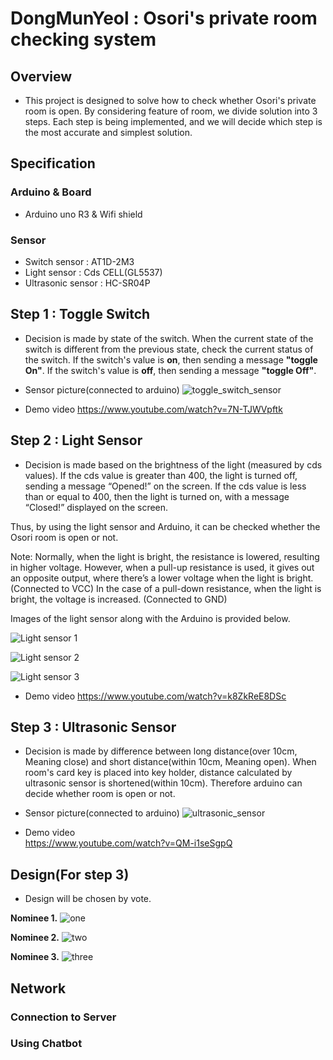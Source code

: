 # DongMunYeol : Osori's private room checking system

## Overview
- This project is designed to solve how to check whether Osori's private room is open. By considering feature of room, we divide solution into 3 steps. Each step is being implemented, and we will decide which step is the most accurate and simplest solution.

## Specification
### Arduino & Board
- Arduino uno R3 & Wifi shield
### Sensor
- Switch sensor : AT1D-2M3
- Light sensor : Cds CELL(GL5537)
- Ultrasonic sensor : HC-SR04P

## Step 1 : Toggle Switch
- Decision is made by state of the switch. When the current state of the switch is different from the previous state, check the current status of the switch. If the switch's value is **on**, then sending a message **"toggle On"**. If the switch's value is **off**, then sending a message **"toggle Off"**.

- Sensor picture(connected to arduino)
![toggle_switch_sensor](/uploads/toggle_switch.jpg)

- Demo video
https://www.youtube.com/watch?v=7N-TJWVpftk

## Step 2 : Light Sensor
- Decision is made based on the brightness of the light (measured by cds values).
If the cds value is greater than 400, the light is turned off, sending a message “Opened!” on the screen.
If the cds value is less than or equal to 400, then the light is turned on, with a message “Closed!” displayed on the screen.


Thus, by using the light sensor and Arduino, it can be checked whether the Osori room is open or not.

Note:
Normally, when the light is bright, the resistance is lowered, resulting in higher voltage.
However, when a pull-up resistance is used, it gives out an opposite output, where there’s a lower voltage when the light is bright. (Connected to VCC)
In the case of a pull-down resistance, when the light is bright, the voltage is increased. (Connected to GND)

Images of the light sensor along with the Arduino is provided below.

![Light sensor 1](/uploads/Light_sensor_1.jpg)


![Light sensor 2](/uploads/Light_sensor_2.jpg)


![Light sensor 3](/uploads/Light_sensor_3.jpg)

- Demo video
https://www.youtube.com/watch?v=k8ZkReE8DSc

## Step 3 : Ultrasonic Sensor
- Decision is made by difference between long distance(over 10cm, Meaning close) and short distance(within 10cm, Meaning open). When room's card key is placed into key holder, distance calculated by ultrasonic sensor is shortened(within 10cm). Therefore arduino can decide whether room is open or not.

- Sensor picture(connected to arduino)
![ultrasonic_sensor](/uploads/ultrasonic.jpg)

- Demo video  
https://www.youtube.com/watch?v=QM-i1seSgpQ

## Design(For step 3)
- Design will be chosen by vote.  

**Nominee 1.**
![one](/uploads/Demo.PNG)  

**Nominee 2.**
![two](/uploads/Boxman.PNG)  

**Nominee 3.**
![three](/uploads/badgerlike.PNG)

## Network
### Connection to Server
### Using Chatbot

